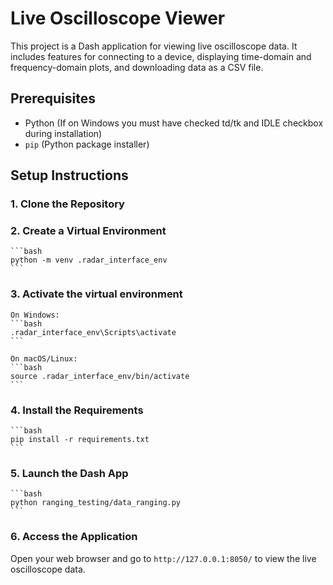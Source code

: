 # Live Oscilloscope Viewer

This project is a Dash application for viewing live oscilloscope data. It includes features for connecting to a device, displaying time-domain and frequency-domain plots, and downloading data as a CSV file.

## Prerequisites

- Python (If on Windows you must have checked td/tk and IDLE checkbox during installation)
- `pip` (Python package installer)

## Setup Instructions

### 1. Clone the Repository

### 2. Create a Virtual Environment

    ```bash
    python -m venv .radar_interface_env
    ```

### 3. Activate the virtual environment

    On Windows:
    ```bash
    .radar_interface_env\Scripts\activate
    ```

    On macOS/Linux:
    ```bash
    source .radar_interface_env/bin/activate
    ```

### 4. Install the Requirements

    ```bash
    pip install -r requirements.txt
    ```

### 5. Launch the Dash App

    ```bash
    python ranging_testing/data_ranging.py
    ```

### 6. Access the Application

Open your web browser and go to `http://127.0.0.1:8050/` to view the live oscilloscope data.
